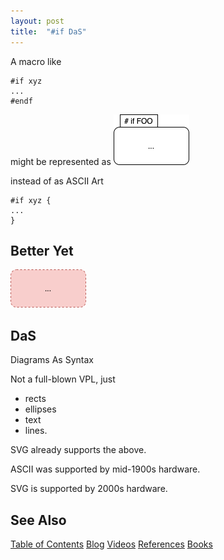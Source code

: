 ```yaml
---
layout: post
title:  "#if DaS"
---
```

A macro like
```
#if xyz
...
#endf
```

might be represented as
![ifdiagram](/assets/if-box-if.png)

instead of as ASCII Art
```
#if xyz {
...
}
```

## Better Yet

![ifdiagram](/assets/if-box-if2.png)

## DaS

Diagrams As Syntax

Not a full-blown VPL, just 
- rects
- ellipses
- text
- lines.

SVG already supports the above.

ASCII was supported by mid-1900s hardware.

SVG is supported by 2000s hardware.

## See Also

[Table of Contents](https://guitarvydas.github.io/2021/12/10/Table-of-Contents-Dec-01-2021.html)
[Blog](https://guitarvydas.github.io)
[Videos](https://www.youtube.com/channel/UC9EJr0nKHwadbHUtc5zHdmQ/videos)
[References](https://guitarvydas.github.io/2021/01/14/References.html)
[Books](https://leanpub.com/u/paul-tarvydas.html)

<script src="https://utteranc.es/client.js" 
        repo="guitarvydas/guitarvydas.github.io" 
        issue-term="pathname" 
        theme="github-light" 
        crossorigin="anonymous" > 
</script> 
